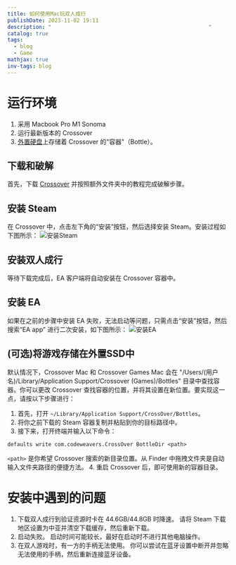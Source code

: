 ```yaml
---
title: 如何使用Mac玩双人成行
publishDate: 2023-11-02 19:11
description: "                                                  "
catalog: true
tags:
  - blog
  - Game
mathjax: true
inv-tags: blog
---
```

# 运行环境
1. 采用 Macbook Pro M1 Sonoma
2. 运行最新版本的 Crossover
3. [外置硬盘](https://haxmac.cc/crossover-mac/)上存储着 Crossover 的"容器"（Bottle）。

## 下载和破解

首先，下载 [Crossover](https://haxmac.cc/crossover-mac/) 并按照额外文件夹中的教程完成破解步骤。

## 安装 Steam

在 Crossover 中，点击左下角的“安装”按钮，然后选择安装 Steam。安装过程如下图所示：
![安装Steam](https://cdn.jsdelivr.net/gh/A5yncX/img/images/202311021949146.png)

## 安装双人成行

等待下载完成后，EA 客户端将自动安装在 Crossover 容器中。

## 安装 EA

如果在之前的步骤中安装 EA 失败，无法启动等问题，只需点击“安装”按钮，然后搜索“EA app” 进行二次安装，如下图所示：
![安装EA](https://cdn.jsdelivr.net/gh/A5yncX/img/images/202311021952686.png)

## (可选)将游戏存储在外置SSD中

默认情况下，Crossover Mac 和 Crossover Games Mac 会在 "/Users/(用户名)/Library/Application Support/Crossover (Games)/Bottles" 目录中查找容器。你可以更改 Crossover 查找容器的位置，并将其设置在新位置。要实现这一点，请按以下步骤进行：

1. 首先，打开 `~/Library/Application Support/CrossOver/Bottles`。
2. 将你之前下载的 Steam 容器复制并粘贴到你的目标路径中。
3. 接下来，打开终端并输入以下命令：
```shell
defaults write com.codeweavers.CrossOver BottleDir <path>
```
   `<path>` 是你希望 Crossover 搜索的新目录位置。从 Finder 中拖拽文件夹是自动输入文件夹路径的便捷方法。
4. 重启 Crossover 后，即可使用新的容器目录。

# 安装中遇到的问题

1. 下载双人成行到验证资源时卡在 44.6GB/44.8GB 时降速。
   请将 Steam 下载地区设置为中亚并清空下载缓存，然后重新下载。
2. 启动失败。
   启动时间可能较长，最好在启动时不进行其他电脑操作。
3. 在双人游戏时，有一方的手柄无法使用。
   你可以尝试在蓝牙设置中断开并忽略无法使用的手柄，然后重新连接蓝牙设备。